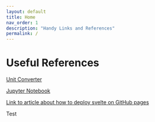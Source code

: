 ```yaml
---
layout: default
title: Home
nav_order: 1
description: "Handy Links and References"
permalink: /
---
```


# Useful References

[Unit Converter](https://jfp6-unitgui-main-b23dpl.streamlitapp.com/) 

[Jupyter Notebook](https://www.kaggle.com/code/josephfprince/website/edit)

[Link to article about how to deploy svelte on GitHub pages](https://hrishikeshpathak.com/blog/svelte-gh-pages/)

Test